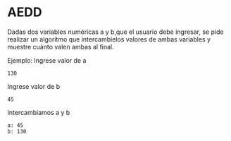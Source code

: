 # AEDD
Dadas dos variables numéricas a y b,que el usuario debe ingresar,
se pide realizar un algoritmo que intercambielos valores de ambas
variables y muestre cuánto valen ambas al final. 

Ejemplo:
Ingrese valor de a

    130
Ingrese valor de b

    45
Intercambiamos a y b

    a: 45
    b: 130

